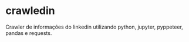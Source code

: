 # crawledin
Crawler de informações do linkedin utilizando python, jupyter, pyppeteer, pandas e requests.
